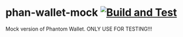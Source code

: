 # phan-wallet-mock [![Build and Test](https://github.com/thlorenz/phan-wallet-mock/actions/workflows/build-and-test.yml/badge.svg)](https://github.com/thlorenz/phan-wallet-mock/actions/workflows/build-and-test.yml)

Mock version of Phantom Wallet. ONLY USE FOR TESTING!!!
